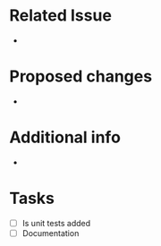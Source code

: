 # Related Issue

-

# Proposed changes

-

# Additional info

-

# Tasks

- [ ] Is unit tests added
- [ ] Documentation
